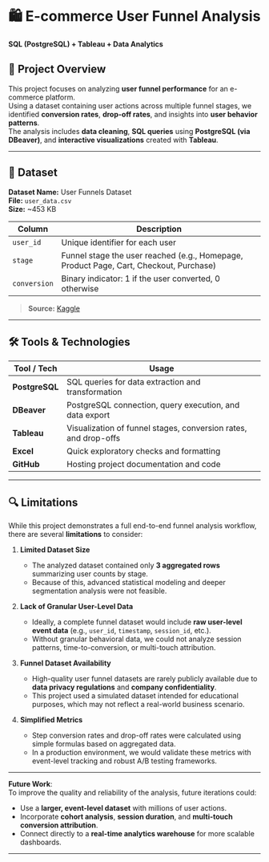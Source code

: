 # 🛍️ E-commerce User Funnel Analysis  
**SQL (PostgreSQL) + Tableau + Data Analytics**

## 📌 Project Overview
This project focuses on analyzing **user funnel performance** for an e-commerce platform.  
Using a dataset containing user actions across multiple funnel stages, we identified **conversion rates**, **drop-off rates**, and insights into **user behavior patterns**.  
The analysis includes **data cleaning**, **SQL queries** using **PostgreSQL (via DBeaver)**, and **interactive visualizations** created with **Tableau**.

---

## 📂 Dataset  
**Dataset Name:** User Funnels Dataset  
**File:** `user_data.csv`  
**Size:** ~453 KB  

| Column       | Description |
|-------------|------------|
| `user_id`   | Unique identifier for each user |
| `stage`     | Funnel stage the user reached (e.g., Homepage, Product Page, Cart, Checkout, Purchase) |
| `conversion`| Binary indicator: 1 if the user converted, 0 otherwise |

> **Source:** [Kaggle](https://www.kaggle.com/datasets/amirmotefaker/user-funnels-dataset/data) 


---

## 🛠️ Tools & Technologies  
| Tool / Tech      | Usage |
|------------------|-------|
| **PostgreSQL**   | SQL queries for data extraction and transformation |
| **DBeaver**      | PostgreSQL connection, query execution, and data export |
| **Tableau**      | Visualization of funnel stages, conversion rates, and drop-offs |
| **Excel**  | Quick exploratory checks and formatting |
| **GitHub**       | Hosting project documentation and code |

---

## 🔍 Limitations

While this project demonstrates a full end-to-end funnel analysis workflow, there are several **limitations** to consider:

1. **Limited Dataset Size**  
   - The analyzed dataset contained only **3 aggregated rows** summarizing user counts by stage.  
   - Because of this, advanced statistical modeling and deeper segmentation analysis were not feasible.

2. **Lack of Granular User-Level Data**  
   - Ideally, a complete funnel dataset would include **raw user-level event data** (e.g., `user_id`, `timestamp`, `session_id`, etc.).
   - Without granular behavioral data, we could not analyze session patterns, time-to-conversion, or multi-touch attribution.

3. **Funnel Dataset Availability**  
   - High-quality user funnel datasets are rarely publicly available due to **data privacy regulations** and **company confidentiality**.
   - This project used a simulated dataset intended for educational purposes, which may not reflect a real-world business scenario.

4. **Simplified Metrics**  
   - Step conversion rates and drop-off rates were calculated using simple formulas based on aggregated data.
   - In a production environment, we would validate these metrics with event-level tracking and robust A/B testing frameworks.

---

**Future Work**:  
To improve the quality and reliability of the analysis, future iterations could:
- Use a **larger, event-level dataset** with millions of user actions.
- Incorporate **cohort analysis**, **session duration**, and **multi-touch conversion attribution**.
- Connect directly to a **real-time analytics warehouse** for more scalable dashboards.

---

